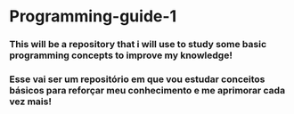 # Programming-guide-1
<h3>This will be a repository that i will use to study some basic programming concepts to improve my knowledge!</h3>

<h3>Esse vai ser um repositório em que vou estudar conceitos básicos para reforçar meu conhecimento e me aprimorar cada vez mais!</h3>
